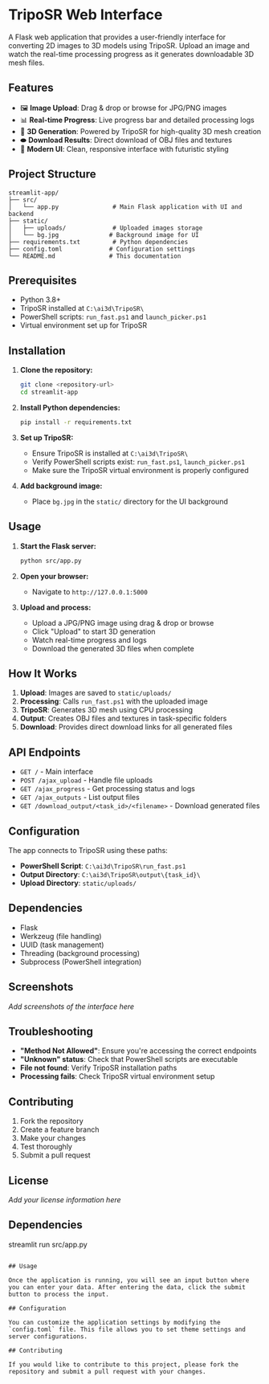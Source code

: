 # TripoSR Web Interface

A Flask web application that provides a user-friendly interface for converting 2D images to 3D models using TripoSR. Upload an image and watch the real-time processing progress as it generates downloadable 3D mesh files.

## Features

- 🖼️ **Image Upload**: Drag & drop or browse for JPG/PNG images
- 📊 **Real-time Progress**: Live progress bar and detailed processing logs
- 🎯 **3D Generation**: Powered by TripoSR for high-quality 3D mesh creation
- ⬬ **Download Results**: Direct download of OBJ files and textures
- 🎨 **Modern UI**: Clean, responsive interface with futuristic styling

## Project Structure

```
streamlit-app/
├── src/
│   └── app.py               # Main Flask application with UI and backend
├── static/
│   ├── uploads/             # Uploaded images storage
│   └── bg.jpg              # Background image for UI
├── requirements.txt         # Python dependencies
├── config.toml             # Configuration settings
└── README.md               # This documentation
```

## Prerequisites

- Python 3.8+
- TripoSR installed at `C:\ai3d\TripoSR\`
- PowerShell scripts: `run_fast.ps1` and `launch_picker.ps1`
- Virtual environment set up for TripoSR

## Installation

1. **Clone the repository:**
   ```bash
   git clone <repository-url>
   cd streamlit-app
   ```

2. **Install Python dependencies:**
   ```bash
   pip install -r requirements.txt
   ```

3. **Set up TripoSR:**
   - Ensure TripoSR is installed at `C:\ai3d\TripoSR\`
   - Verify PowerShell scripts exist: `run_fast.ps1`, `launch_picker.ps1`
   - Make sure the TripoSR virtual environment is properly configured

4. **Add background image:**
   - Place `bg.jpg` in the `static/` directory for the UI background

## Usage

1. **Start the Flask server:**
   ```bash
   python src/app.py
   ```

2. **Open your browser:**
   - Navigate to `http://127.0.0.1:5000`

3. **Upload and process:**
   - Upload a JPG/PNG image using drag & drop or browse
   - Click "Upload" to start 3D generation
   - Watch real-time progress and logs
   - Download the generated 3D files when complete

## How It Works

1. **Upload**: Images are saved to `static/uploads/`
2. **Processing**: Calls `run_fast.ps1` with the uploaded image
3. **TripoSR**: Generates 3D mesh using CPU processing
4. **Output**: Creates OBJ files and textures in task-specific folders
5. **Download**: Provides direct download links for all generated files

## API Endpoints

- `GET /` - Main interface
- `POST /ajax_upload` - Handle file uploads
- `GET /ajax_progress` - Get processing status and logs
- `GET /ajax_outputs` - List output files
- `GET /download_output/<task_id>/<filename>` - Download generated files

## Configuration

The app connects to TripoSR using these paths:
- **PowerShell Script**: `C:\ai3d\TripoSR\run_fast.ps1`
- **Output Directory**: `C:\ai3d\TripoSR\output\{task_id}\`
- **Upload Directory**: `static/uploads/`

## Dependencies

- Flask
- Werkzeug (file handling)
- UUID (task management)
- Threading (background processing)
- Subprocess (PowerShell integration)

## Screenshots

*Add screenshots of the interface here*

## Troubleshooting

- **"Method Not Allowed"**: Ensure you're accessing the correct endpoints
- **"Unknown" status**: Check that PowerShell scripts are executable
- **File not found**: Verify TripoSR installation paths
- **Processing fails**: Check TripoSR virtual environment setup

## Contributing

1. Fork the repository
2. Create a feature branch
3. Make your changes
4. Test thoroughly
5. Submit a pull request

## License

*Add your license information here*

## Dependencies
streamlit run src/app.py
```

## Usage

Once the application is running, you will see an input button where you can enter your data. After entering the data, click the submit button to process the input.

## Configuration

You can customize the application settings by modifying the `config.toml` file. This file allows you to set theme settings and server configurations.

## Contributing

If you would like to contribute to this project, please fork the repository and submit a pull request with your changes.